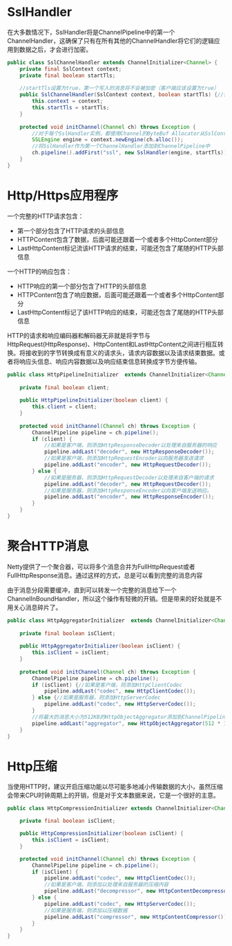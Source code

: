 # SslHandler
在大多数情况下，SslHandler将是ChannelPipeline中的第一个ChannelHandler，这确保了只有在所有其他的ChannelHandler将它们的逻辑应用到数据之后，才会进行加密。
```java
public class SslChannelHandler extends ChannelInitializer<Channel> {
    private final SslContext context;
    private final boolean startTls;
    
    //startTls设置为true，第一个写入的消息将不会被加密（客户端应该设置为true）
    public SslChannelHandler(SslContext context, boolean startTls) {//传入要使用的SslContext
        this.context = context;
        this.startTls = startTls;
    }
    
    protected void initChannel(Channel ch) throws Exception {
        //对于每个SslHandler实例，都使用Channel的ByteBuf Allocator从SslContext获取一个新的SSLEngine
        SSLEngine engine = context.newEngine(ch.alloc());
        //将SslHandler作为第一个ChannelHandler添加到ChannelPipeline中
        ch.pipeline().addFirst("ssl", new SslHandler(engine, startTls));
    }
}
```

# Http/Https应用程序
一个完整的HTTP请求包含：
- 第一个部分包含了HTTP请求的头部信息
- HTTPContent包含了数据，后面可能还跟着一个或者多个HttpContent部分
- LastHttpContent标记流该HTTP请求的结束，可能还包含了尾随的HTTP头部信息

一个HTTP的响应包含：
- HTTP响应的第一个部分包含了HTTP的头部信息
- HTTPContent包含了响应数据，后面可能还跟着一个或者多个HttpContent部分
- LastHttpContent标记了该HTTP响应的结束，可能还包含了尾随的HTTP头部信息

HTTP的请求和响应编码器和解码器无非就是将字节与HttpRequest(HttpResponse)、HttpContent和LastHttpContent之间进行相互转换。将接收到的字节转换成有意义的请求头，请求内容数据以及请求结束数据。或者将响应头信息、响应内容数据以及响应结束信息转换成字节方便传输。

```java
public class HttpPipelineInitializer  extends ChannelInitializer<Channel> {
    
    private final boolean client;
    
    public HttpPipelineInitializer(boolean client) {
        this.client = client;
    }
    
    protected void initChannel(Channel ch) throws Exception {
        ChannelPipeline pipeline = ch.pipeline();
        if (client) {
            //如果是客户端，则添加HttpResponseDecoder以处理来自服务器的响应
            pipeline.addLast("decoder", new HttpResponseDecoder());
            //如果是客户端，则添加HttpRequestEncoder以向服务器发送请求
            pipeline.addLast("encoder", new HttpRequestDecoder());
        } else {
            //如果是服务器，则添加HttpRequestDecoder以处理来自客户端的请求
            pipeline.addLast("decoder", new HttpRequestDecoder());
            //如果是服务器，则添加HttpResponseEncoder以向客户端发送响应。
            pipeline.addLast("encoder", new HttpResponseEncoder());
        }
    }
}
```

# 聚合HTTP消息
Netty提供了一个聚合器，可以将多个消息合并为FullHttpRequest或者FullHttpResponse消息。通过这样的方式，总是可以看到完整的消息内容

由于消息分段需要缓冲，直到可以转发一个完整的消息给下一个ChannelInBoundHandler，所以这个操作有轻微的开销。但是带来的好处就是不用关心消息碎片了。
```java
public class HttpAggregatorInitializer  extends ChannelInitializer<Channel> {
    
    private final boolean isClient;
    
    public HttpAggregatorInitializer(boolean isClient) {
        this.isClient = isClient;
    }
    
    protected void initChannel(Channel ch) throws Exception {
        ChannelPipeline pipeline = ch.pipeline();
        if (isClient) {//如果是客户端，则添加HttpClientCodec
            pipeline.addLast("codec", new HttpClientCodec());
        } else {//如果是服务器，则添加HttpServerCodec
            pipeline.addLast("codec", new HttpServerCodec());
        }
        //将最大的消息大小为512KB的HttpObjectAggregator添加到ChannelPipeline
        pipeline.addLast("aggregator", new HttpObjectAggregator(512 * 1024));
    }
}
```

# Http压缩
当使用HTTP时，建议开启压缩功能以尽可能多地减小传输数据的大小，虽然压缩会带来CPU时钟周期上的开销，但是对于文本数据来说，它是一个很好的主意。
```java
public class HttpCompressionInitializer extends ChannelInitializer<Channel> {

    private final boolean isClient;

    public HttpCompressionInitializer(boolean isClient) {
        this.isClient = isClient;
    }

    protected void initChannel(Channel ch) throws Exception {
        ChannelPipeline pipeline = ch.pipeline();
        if (isClient) {
            pipeline.addLast("codec", new HttpClientCodec());
            //如果是客户端，则添加以处理来自服务器的压缩内容
            pipeline.addLast("decompressor", new HttpContentDecompressor());
        } else {
            pipeline.addLast("codec", new HttpServerCodec());
            //如果是服务端，则添加以压缩数据
            pipeline.addLast("compressor", new HttpContentCompressor());
        }
    }
}
```
